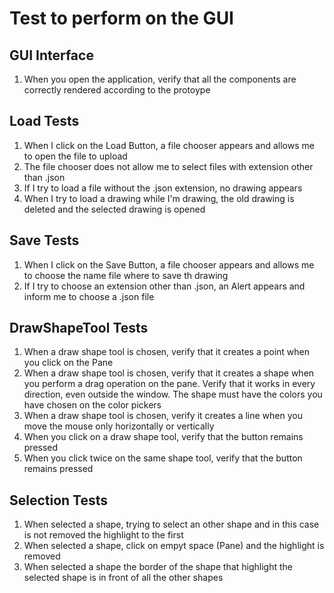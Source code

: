 # Test to perform on the GUI
## GUI Interface
1. When you open the application, verify that all the components are correctly rendered according to the protoype
## Load Tests
1. When I click on the Load Button, a file chooser appears and allows me to open the file to upload
2. The file chooser does not allow me to select files with extension other than .json
3. If I try to load a file without the .json extension, no drawing appears
4. When I try to load a drawing while I'm drawing, the old drawing is deleted and the selected drawing is opened
## Save Tests
1. When I click on the Save Button, a file chooser appears and allows me to choose the name file where to save th drawing
2. If I try to choose an extension other than .json, an Alert appears and inform me to choose a .json file
## DrawShapeTool Tests
1. When a draw shape tool is chosen, verify that it creates a point when you click on the Pane
2. When a draw shape tool is chosen, verify that it creates a shape when you perform a drag operation on the pane. Verify that it works in every direction, even outside the window. The shape must have the colors you have chosen on the color pickers
3. When a draw shape tool is chosen, verify it creates a line when you move the mouse only horizontally or vertically
4. When you click on a draw shape tool, verify that the button remains pressed
5. When you click twice on the same shape tool, verify that the button remains pressed
## Selection Tests
1. When selected a shape, trying to select an other shape and in this case is not removed the highlight to the first 
2. When selected a shape, click on empyt space (Pane) and the highlight is removed
3. When selected a shape the border of the shape that highlight the selected shape is in front of all the other shapes
